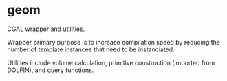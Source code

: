 geom
====

CGAL wrapper and utilities.

Wrapper primary purpose is to increase compilation speed by reducing the number of template instances that need to be
instanciated.

Utilities include volume calculation, primitive construction (imported from DOLFIN), and query functions.
